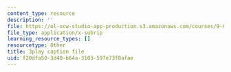 ```yaml
---
content_type: resource
description: ''
file: https://ol-ocw-studio-app-production.s3.amazonaws.com/courses/9-00sc-introduction-to-psychology-fall-2011/f20dfa503d40b64a3103597e73f8afae_vf1U3Nt3HQk.srt
file_type: application/x-subrip
learning_resource_types: []
resourcetype: Other
title: 3play caption file
uid: f20dfa50-3d40-b64a-3103-597e73f8afae
---
```

